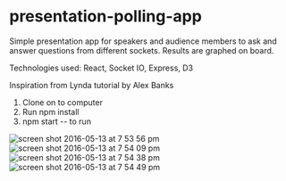 # presentation-polling-app

Simple presentation app for speakers and audience members to ask and answer questions from different sockets. Results are graphed on board.

Technologies used: React, Socket IO, Express, D3

Inspiration from Lynda tutorial by Alex Banks

1. Clone on to computer
2. Run npm install 
3. npm start -- to run 

![screen shot 2016-05-13 at 7 53 56 pm](https://cloud.githubusercontent.com/assets/6344422/15265551/a06273d0-1944-11e6-90e6-9664dfba6803.png)
![screen shot 2016-05-13 at 7 54 09 pm](https://cloud.githubusercontent.com/assets/6344422/15265553/a83df296-1944-11e6-8414-ed50e020fbbe.png)
![screen shot 2016-05-13 at 7 54 38 pm](https://cloud.githubusercontent.com/assets/6344422/15265555/b16fe66c-1944-11e6-8c55-5259a9f9f210.png)
![screen shot 2016-05-13 at 7 54 49 pm](https://cloud.githubusercontent.com/assets/6344422/15265556/b6eef0e2-1944-11e6-8cbf-6571861dedde.png)

